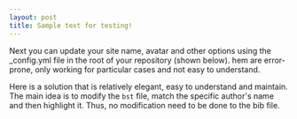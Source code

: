 ```yaml
---
layout: post
title: Sample text for testing!
---
```


Next you can update your site name, avatar and other options using the _config.yml file in the root of your repository (shown below).
hem are error-prone,  only working for particular cases and not easy to understand.

Here is a solution that is relatively elegant, easy to understand and maintain. The main idea is to modify the `bst` file, match the specific author's name and then highlight it. Thus, no modification need to be done to the bib file. 
